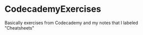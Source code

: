 ﻿# CodecademyExercises
Basically exercises from Codecademy and my notes that I labeled "Cheatsheets"
